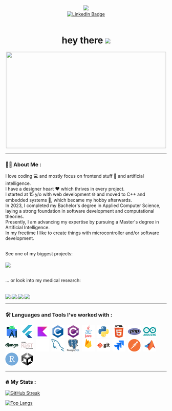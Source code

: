 <div id="header" align="center">
  <img src="https://media.giphy.com/media/M9gbBd9nbDrOTu1Mqx/giphy.gif" width="100"/>
</div>
<div id="badges" align="center">
  <a href="https://www.linkedin.com/in/robert-kessler-69b496208">
    <img src="https://img.shields.io/badge/LinkedIn-blue?style=for-the-badge&logo=linkedin&logoColor=white" alt="LinkedIn Badge"/>
  </a>
</div>
<div id="views" align="center">
  <a>
    <img src="https://komarev.com/ghpvc/?username=kesslermatics&style=flat-square&color=blue" alt="" align="center"/>
  </a>
</div>

<h1 align="center">
  hey there
  <img src="https://media.giphy.com/media/hvRJCLFzcasrR4ia7z/giphy.gif" width="30px"/>
</h1>

<div align="center">
  <img src="https://i.giphy.com/media/v1.Y2lkPTc5MGI3NjExYzFlNHl6ODRsdG9najQ5emNkZ2l4YTJqZG04b2UyNWpscmUzZ21rOSZlcD12MV9pbnRlcm5hbF9naWZfYnlfaWQmY3Q9Zw/xUA7bdpLxQhsSQdyog/giphy.gif" width="500" height="300"/>
</div>

---

### :man_technologist: About Me :

I love coding 💻 and mostly focus on frontend stuff 📱 and artificial intelligence. <br/>
I have a designer heart ❤ which thrives in every project. <br/>
I started at 15 y/o with web development 🌐 and moved to C++ and embedded systems 🚗, which became my hobby afterwards. <br/>
In 2023, I completed my Bachelor's degree in Applied Computer Science, laying a strong foundation in software development and computational theories. <br/>
Presently, I am advancing my expertise by pursuing a Master's degree in Artificial Intelligence. <br/>
In my freetime I like to create things with microcontroller and/or software development. <br/> <br/>

See one of my biggest projects: <br/> <br/>
<a href="https://github.com/kesslermatics/Aquaware">
  <img align="center" src="https://github-readme-stats.vercel.app/api/pin/?username=kesslermatics&repo=aquaware&theme=vision-friendly-dark" />
</a>
<br/> <br/>

... or look into my medical research: <br/> <br/>

<a href="https://github.com/kesslermatics/Vorhersage-von-Chlorophyll-a-in-Gewaessern">
  <img align="center" src="https://github-readme-stats.vercel.app/api/pin/?username=kesslermatics&repo=Vorhersage-von-Chlorophyll-a-in-Gewaessern&theme=vision-friendly-dark" />
</a>
<a href="https://github.com/kesslermatics/Vorhersage-von-Off-Target-Effekten-in-CRISPR-Cas9">
  <img align="center" src="https://github-readme-stats.vercel.app/api/pin/?username=kesslermatics&repo=Vorhersage-von-Off-Target-Effekten-in-CRISPR-Cas9&theme=vision-friendly-dark" />
</a>
<a href="https://github.com/kesslermatics/Breast-Cancer-Treatment-Prediction">
  <img align="center" src="https://github-readme-stats.vercel.app/api/pin/?username=kesslermatics&repo=Breast-Cancer-Treatment-Prediction&theme=vision-friendly-dark" />
</a>
<a href="https://github.com/kesslermatics/Body-Fat-Prediction">
  <img align="center" src="https://github-readme-stats.vercel.app/api/pin/?username=kesslermatics&repo=Body-Fat-Prediction&theme=vision-friendly-dark" />
</a>

---

### :hammer_and_wrench: Languages and Tools I've worked with :

<div>
  <img src="https://github.com/devicons/devicon/blob/master/icons/androidstudio/androidstudio-original.svg" title="Android Studio" alt="Android Studio" width="40" height="40"/>&nbsp;
  <img src="https://github.com/devicons/devicon/blob/master/icons/flutter/flutter-original.svg" title="Flutter" alt="Flutter" width="40" height="40"/>&nbsp;
  <img src="https://github.com/devicons/devicon/blob/master/icons/kotlin/kotlin-original.svg" title="Kotlin" alt="Kotlin" width="40" height="40"/>&nbsp;
  <img src="https://github.com/devicons/devicon/blob/master/icons/c/c-original.svg" title="C" alt="C" width="40" height="40"/>&nbsp;
  <img src="https://github.com/devicons/devicon/blob/master/icons/csharp/csharp-original.svg" title="C Sharp" alt="C Sharp" width="40" height="40"/>&nbsp;
  <img src="https://github.com/devicons/devicon/blob/master/icons/java/java-original-wordmark.svg" title="Java" alt="Java" width="40" height="40"/>&nbsp;
  <img src="https://github.com/devicons/devicon/blob/master/icons/python/python-original.svg" title="Python" alt="Python" width="40" height="40"/>&nbsp;
  <img src="https://github.com/devicons/devicon/blob/master/icons/html5/html5-original-wordmark.svg" title="HTML5" alt="HTML5" width="40" height="40"/>&nbsp;
  <img src="https://github.com/devicons/devicon/blob/master/icons/php/php-original.svg" title="PHP" alt="PHP" width="40" height="40"/>&nbsp;
  <img src="https://github.com/devicons/devicon/blob/master/icons/arduino/arduino-original-wordmark.svg" title="Arduino" alt="Arduino" width="40" height="40"/>&nbsp;
  <img src="https://github.com/devicons/devicon/blob/master/icons/django/django-plain-wordmark.svg" title="Django" alt="Django" width="40" height="40"/>&nbsp;
  <img src="https://github.com/devicons/devicon/blob/master/icons/djangorest/djangorest-original-wordmark.svg" title="Django Rest" alt="Django Rest" width="40" height="40"/>&nbsp;
  <img src="https://github.com/devicons/devicon/blob/master/icons/railway/railway-original.svg" title="Railway" alt="Railway" width="40" height="40"/>&nbsp;
  <img src="https://github.com/devicons/devicon/blob/master/icons/mysql/mysql-original.svg" title="MySQL" alt="MySQL" width="40" height="40"/>&nbsp;
  <img src="https://github.com/devicons/devicon/blob/master/icons/postgresql/postgresql-original-wordmark.svg" title="PostgreSQL" alt="PostgreSQL" width="40" height="40"/>&nbsp;
  <img src="https://github.com/devicons/devicon/blob/master/icons/firebase/firebase-original-wordmark.svg" title="Firebase" alt="Firebase" width="40" height="40"/>&nbsp;
  <img src="https://github.com/devicons/devicon/blob/master/icons/git/git-original-wordmark.svg" title="Git" alt="Git" width="40" height="40"/>&nbsp;
  <img src="https://github.com/devicons/devicon/blob/master/icons/jira/jira-original.svg" title="Jira" alt="Jira" width="40" height="40"/>&nbsp;
  <img src="https://github.com/devicons/devicon/blob/master/icons/postman/postman-original.svg" title="Postman" alt="Postman" width="40" height="40"/>&nbsp;
  <img src="https://github.com/devicons/devicon/blob/master/icons/matlab/matlab-original.svg" title="MatLab" alt="MatLab" width="40" height="40"/>&nbsp;
  <img src="https://github.com/devicons/devicon/blob/master/icons/rstudio/rstudio-original.svg" title="RStudio" alt="RStudio" width="40" height="40"/>&nbsp;
  <img src="https://github.com/devicons/devicon/blob/master/icons/unity/unity-original.svg" title="Unity" alt="Unity" width="40" height="40"/>&nbsp;
  
<br/> 

---

### :fire: My Stats :

[![GitHub Streak](http://github-readme-streak-stats.herokuapp.com?user=kesslermatics&theme=dark&background=000000)](https://git.io/streak-stats)

[![Top Langs](https://github-readme-stats.vercel.app/api/top-langs/?username=kesslermatics&layout=compact&theme=vision-friendly-dark)](https://github.com/anuraghazra/github-readme-stats)

